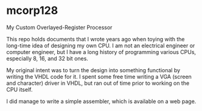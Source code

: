 # mcorp128
My Custom Overlayed-Register Processor

This repo holds documents that I wrote years ago when toying with the long-time idea 
of designing my own CPU. I am not an electrical engineer or computer engineer, but
I have a long history of programming various CPUs, especially 8, 16, and 32 bit ones.

My original intent was to turn the design into something functional by writing the VHDL
code for it. I spent some free time writing a VGA (screen and character) driver in VHDL,
but ran out of time prior to working on the CPU itself.

I did manage to write a simple assembler, which is available on a web page.
